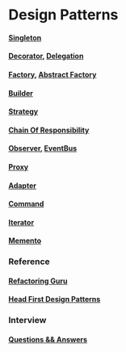 # Design Patterns

#### [Singleton](https://github.com/chipbk10/DesignPatterns/tree/master/src/singleton)
#### [Decorator](https://github.com/chipbk10/DesignPatterns/tree/master/src/decorator), [Delegation](https://github.com/chipbk10/DesignPatterns/tree/master/src/decorator)
#### [Factory](https://github.com/chipbk10/DesignPatterns/tree/master/src/factory), [Abstract Factory](https://github.com/chipbk10/DesignPatterns/tree/master/src/factory)
#### [Builder](https://github.com/chipbk10/DesignPatterns/tree/master/src/builder)
#### [Strategy](https://github.com/chipbk10/DesignPatterns/tree/master/src/strategy)
#### [Chain Of Responsibility](https://github.com/chipbk10/DesignPatterns/tree/master/src/chainOfResponsibility)
#### [Observer](https://github.com/chipbk10/DesignPatterns/tree/master/src/observer), [EventBus](https://github.com/chipbk10/DesignPatterns/tree/master/src/observer)
#### [Proxy](https://github.com/chipbk10/DesignPatterns/tree/master/src/proxy)
#### [Adapter](https://github.com/chipbk10/DesignPatterns/tree/master/src/adapter)
#### [Command](https://github.com/chipbk10/DesignPatterns/tree/master/src/command)
#### [Iterator](https://github.com/chipbk10/DesignPatterns/tree/master/src/iterator)
#### [Memento](https://github.com/chipbk10/DesignPatterns/tree/master/src/memento)

### Reference

#### [Refactoring Guru](https://refactoring.guru/design-patterns)
#### [Head First Design Patterns]()

### Interview

#### [Questions && Answers](https://bit.ly/2XXQ5Qw)